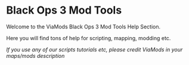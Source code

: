 # Black Ops 3 Mod Tools
Welcome to the ViaMods Black Ops 3 Mod Tools Help Section.

Here you will find tons of help for scripting, mapping, modding etc.

*If you use any of our scripts tutorials etc, please credit ViaMods in your maps/mods description*
